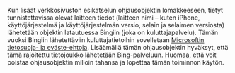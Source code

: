 Kun lisäät verkkosivuston esikatselun ohjausobjektin lomakkeeseen, tietyt tunnistettavissa olevat laitteen tiedot (laitteen nimi – kuten iPhone, käyttöjärjestelmä ja käyttöjärjestelmän versio, selain ja selaimen versiosta) lähetetään objektin latautuessa Bingiin (joka on kuluttajapalvelu). Tämän vuoksi Bingiin lähetettäviin kuluttajatietoihin sovelletaan [Microsoftin tietosuoja- ja eväste-ehtoja](http://go.microsoft.com/fwlink/p/?LinkID=521839). Lisäämällä tämän ohjausobjektin hyväksyt, että tämä rajoitettu tietojoukko lähetetään Bing-palveluun. Huomaa, että voit poistaa ohjausobjektin milloin tahansa ja lopettaa tämän toiminnon käytön.